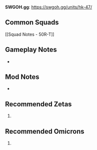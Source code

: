 **SWGOH.gg**: https://swgoh.gg/units/hk-47/

## Common Squads

[[Squad Notes - 50R-T]]

## Gameplay Notes

 - 

## Mod Notes

 - 

## Recommended Zetas

1. 

## Recommended Omicrons

1. 